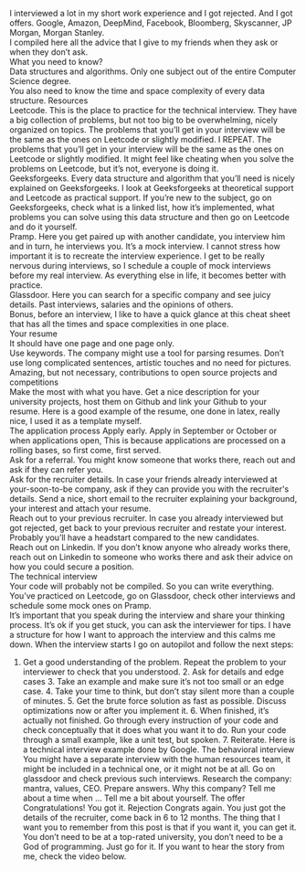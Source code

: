  I interviewed a lot in my short work experience and I got rejected. And I got
 offers. Google, Amazon, DeepMind, Facebook, Bloomberg, Skyscanner, JP Morgan,
 Morgan Stanley. \
 I compiled here all the advice that I give to my friends when they ask or when
 they don’t ask. \
 What you need to know? \
 Data structures and algorithms. Only one subject out of the entire Computer
 Science degree. \
 You also need to know the time and space complexity of every data structure.
 Resources \
 Leetcode. This is the place to practice for the technical interview. They have
 a big collection of problems, but not too big to be overwhelming, nicely
 organized on topics. 
 The problems that you’ll get in your interview will be the same as the ones on
 Leetcode or slightly modified. I REPEAT. The problems that you’ll get in your
 interview will be the same as the ones on Leetcode or slightly modified. It
 might feel like cheating when you solve the problems on Leetcode, but it’s
 not, everyone is doing it. \
 Geeksforgeeks. Every data structure and algorithm that you’ll need is nicely
 explained on Geeksforgeeks. I look at Geeksforgeeks at theoretical support and
 Leetcode as practical support. If you’re new to the subject, go on
 Geeksforgeeks, check what is a linked list, how it’s implemented, what
 problems you can solve using this data structure and then go on Leetcode and
 do it yourself. \
 Pramp. Here you get paired up with another candidate, you interview him and in
 turn, he interviews you. It’s a mock interview. I cannot stress how important
 it is to recreate the interview experience. I get to be really nervous during
 interviews, so I schedule a couple of mock interviews before my real
 interview. As everything else in life, it becomes better with practice. \
 Glassdoor. Here you can search for a specific company and see juicy details.
 Past interviews, salaries and the opinions of others. \
 Bonus, before an interview, I like to have a quick glance at this cheat sheet
 that has all the times and space complexities in one place. \
 Your resume \
 It should have one page and one page only.\
 Use keywords. The company might use a tool for parsing resumes. Don’t use long
 complicated sentences, artistic touches and no need for pictures.\
 Amazing, but not necessary, contributions to open source projects and
 competitions \
 Make the most with what you have. Get a nice description for your university
 projects, host them on Github and link your Github to your resume.
 Here is a good example of the resume, one done in latex, really nice, I used
 it as a template myself.\
 The application process
 Apply early. Apply in September or October or when applications open, This is
 because applications are processed on a rolling bases, so first come, first
 served.\
 Ask for a referral. You might know someone that works there, reach out and ask
 if they can refer you.\
 Ask for the recruiter details. In case your friends already interviewed at
 your-soon-to-be company, ask if they can provide you with the recruiter's
 details. Send a nice, short email to the recruiter explaining your background,
 your interest and attach your resume.\
 Reach out to your previous recruiter. In case you already interviewed but got
 rejected, get back to your previous recruiter and restate your interest.
 Probably you’ll have a headstart compared to the new candidates. \
 Reach out on Linkedin. If you don’t know anyone who already works there, reach
 out on Linkedin to someone who works there and ask their advice on how you
 could secure a position. \
 The technical interview\
 Your code will probably not be compiled. So you can write everything.
 You’ve practiced on Leetcode, go on Glassdoor, check other interviews and
 schedule some mock ones on Pramp.\
 It’s important that you speak during the interview and share your thinking
 process.
 It’s ok if you get stuck, you can ask the interviewer for tips.
 I have a structure for how I want to approach the interview and this calms me
 down. When the interview starts I go on autopilot and follow the next steps:
 1. Get a good understanding of the problem. Repeat the problem to your
    interviewer to check that you understood.
    2. Ask for details and edge cases
    3. Take an example and make sure it’s not too small or an edge case.
    4. Take your time to think, but don’t stay silent more than a couple of
       minutes.
       5. Get the brute force solution as fast as possible. Discuss
          optimizations now or after you implement it.
          6. When finished, it’s actually not finished. Go through every
             instruction of your code and check conceptually that it does what
             you want it to do. Run your code through a small example, like a
             unit test, but spoken.
             7. Reiterate.
             Here is a technical interview example done by Google.
             The behavioral interview
             You might have a separate interview with the human resources team,
             it might be included in a technical one, or it might not be at
             all.
             Go on glassdoor and check previous such interviews.
             Research the company: mantra, values, CEO.
             Prepare answers. Why this company? Tell me about a time when …
             Tell me a bit about yourself.
             The offer
             Congratulations! You got it.
             Rejection
             Congrats again. You just got the details of the recruiter, come
             back in 6 to 12 months.
  The thing that I want you to remember from this post is that if
             you want it, you can get it. You don’t need to be at a top-rated
             university, you don’t need to be a God of programming.
             Just go for it.
 If you want to hear the story from me, check the video below.
